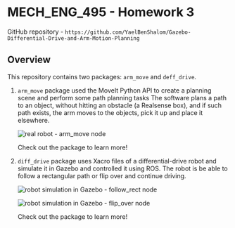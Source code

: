 # MECH_ENG_495 - Homework 3
GitHub repository - `https://github.com/YaelBenShalom/Gazebo-Differential-Drive-and-Arm-Motion-Planning`


## Overview

This repository contains two packages: `arm_move` and `deff_drive`.
1. `arm_move` package used the MoveIt Python API to create a planning scene and perform some path planning tasks The software plans a path to an object, without hitting an obstacle (a Realsense box), and if such path exists, the arm moves to the objects, pick it up and place it elsewhere.

    ![real robot - arm_move node](https://github.com/ME495-EmbeddedSystems/homework-3-YaelBenShalom/blob/master/arm_move/GIFs/arm_move.gif)

    Check out the package to learn more!

2. `diff_drive` package uses Xacro files of a differential-drive robot and simulate it in Gazebo and controlled it using ROS. The robot is be able to follow a rectangular path or flip over and continue driving.

    ![robot simulation in Gazebo - follow_rect node](https://github.com/ME495-EmbeddedSystems/homework-3-YaelBenShalom/blob/master/diff_drive/GIFs/follow_rect.gif)

    ![robot simulation in Gazebo - flip_over node](https://github.com/ME495-EmbeddedSystems/homework-3-YaelBenShalom/blob/master/diff_drive/GIFs/flip_over.gif)

    Check out the package to learn more!

